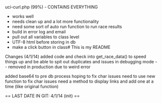 uci-curl.php (99%) - CONTAINS EVERYTHING
 - works well
 - needs clean up and a lot more functionality
 - need some sort of auto run function to run race results
 - build in error log and email
 - pull out all variables to class level
 - UTF-8 html before storing in db
 - make a click button in class# This is my README


Changes (4/1/14)
added code and check into get_race_data() to speed things up and be able to spit out duplicates and issues in debugging mode -- removed in production due to weird error

added base64 to pre db process hoping to fix char issues
need to use new function to fix char issues
need a method to display links and add one at a time (like original function)

== LAST DATE IN GIT: 4/1/14 (init) ==